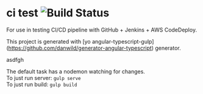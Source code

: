 # ci test ![Build Status](http://jenkins.nawth.io:8080/buildStatus/icon?job=CDProject)

For use in testing CI/CD pipeline with GitHub + Jenkins + AWS CodeDeploy.

This project is generated with [yo angular-typescript-gulp] (https://github.com/danwild/generator-angular-typescript)
generator.


asdfgh



The default task has a nodemon watching for changes.<br/>
To just run server: `gulp serve`<br/>
To just run build: `gulp build`
